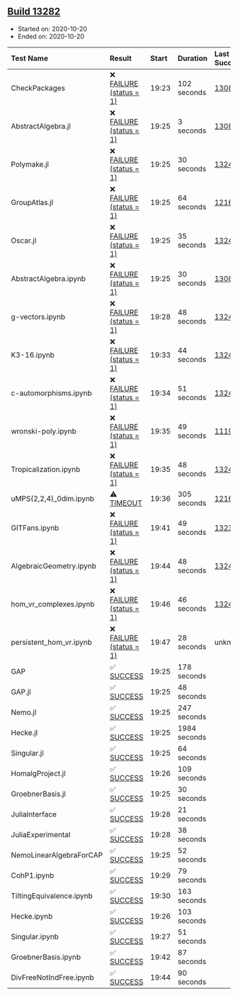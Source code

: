 ## [Build 13282](https://oscarci.mathematik.uni-kl.de/job/oscar/13282/)

* Started on: 2020-10-20
* Ended on: 2020-10-20

| Test Name    | Result | Start | Duration | Last Success | First Failure |
|:-------------|:-------|:------|:---------|:-------------|:--------------|
| CheckPackages | ❌ [FAILURE (status = 1)](https://oscarci.mathematik.uni-kl.de/job/oscar/13282/artifact/logs/build-13282/CheckPackages.log) | 19:23 | 102 seconds | [13085](https://oscarci.mathematik.uni-kl.de/job/oscar/13085/) | [13086](https://oscarci.mathematik.uni-kl.de/job/oscar/13086/) |
| AbstractAlgebra.jl | ❌ [FAILURE (status = 1)](https://oscarci.mathematik.uni-kl.de/job/oscar/13282/artifact/logs/build-13282/AbstractAlgebra.jl.log) | 19:25 | 3 seconds | [13085](https://oscarci.mathematik.uni-kl.de/job/oscar/13085/) | [13086](https://oscarci.mathematik.uni-kl.de/job/oscar/13086/) |
| Polymake.jl | ❌ [FAILURE (status = 1)](https://oscarci.mathematik.uni-kl.de/job/oscar/13282/artifact/logs/build-13282/Polymake.jl.log) | 19:25 | 30 seconds | [13247](https://oscarci.mathematik.uni-kl.de/job/oscar/13247/) | [13248](https://oscarci.mathematik.uni-kl.de/job/oscar/13248/) |
| GroupAtlas.jl | ❌ [FAILURE (status = 1)](https://oscarci.mathematik.uni-kl.de/job/oscar/13282/artifact/logs/build-13282/GroupAtlas.jl.log) | 19:25 | 64 seconds | [12167](https://oscarci.mathematik.uni-kl.de/job/oscar/12167/) | [12168](https://oscarci.mathematik.uni-kl.de/job/oscar/12168/) |
| Oscar.jl | ❌ [FAILURE (status = 1)](https://oscarci.mathematik.uni-kl.de/job/oscar/13282/artifact/logs/build-13282/Oscar.jl.log) | 19:25 | 35 seconds | [13247](https://oscarci.mathematik.uni-kl.de/job/oscar/13247/) | [13248](https://oscarci.mathematik.uni-kl.de/job/oscar/13248/) |
| AbstractAlgebra.ipynb | ❌ [FAILURE (status = 1)](https://oscarci.mathematik.uni-kl.de/job/oscar/13282/artifact/logs/build-13282/AbstractAlgebra.ipynb.log) | 19:25 | 30 seconds | [13085](https://oscarci.mathematik.uni-kl.de/job/oscar/13085/) | [13086](https://oscarci.mathematik.uni-kl.de/job/oscar/13086/) |
| g-vectors.ipynb | ❌ [FAILURE (status = 1)](https://oscarci.mathematik.uni-kl.de/job/oscar/13282/artifact/logs/build-13282/g-vectors.ipynb.log) | 19:28 | 48 seconds | [13247](https://oscarci.mathematik.uni-kl.de/job/oscar/13247/) | [13248](https://oscarci.mathematik.uni-kl.de/job/oscar/13248/) |
| K3-16.ipynb | ❌ [FAILURE (status = 1)](https://oscarci.mathematik.uni-kl.de/job/oscar/13282/artifact/logs/build-13282/K3-16.ipynb.log) | 19:33 | 44 seconds | [13247](https://oscarci.mathematik.uni-kl.de/job/oscar/13247/) | [13248](https://oscarci.mathematik.uni-kl.de/job/oscar/13248/) |
| c-automorphisms.ipynb | ❌ [FAILURE (status = 1)](https://oscarci.mathematik.uni-kl.de/job/oscar/13282/artifact/logs/build-13282/c-automorphisms.ipynb.log) | 19:34 | 51 seconds | [13247](https://oscarci.mathematik.uni-kl.de/job/oscar/13247/) | [13248](https://oscarci.mathematik.uni-kl.de/job/oscar/13248/) |
| wronski-poly.ipynb | ❌ [FAILURE (status = 1)](https://oscarci.mathematik.uni-kl.de/job/oscar/13282/artifact/logs/build-13282/wronski-poly.ipynb.log) | 19:35 | 49 seconds | [11192](https://oscarci.mathematik.uni-kl.de/job/oscar/11192/) | [11193](https://oscarci.mathematik.uni-kl.de/job/oscar/11193/) |
| Tropicalization.ipynb | ❌ [FAILURE (status = 1)](https://oscarci.mathematik.uni-kl.de/job/oscar/13282/artifact/logs/build-13282/Tropicalization.ipynb.log) | 19:35 | 48 seconds | [13247](https://oscarci.mathematik.uni-kl.de/job/oscar/13247/) | [13248](https://oscarci.mathematik.uni-kl.de/job/oscar/13248/) |
| uMPS(2,2,4)_0dim.ipynb | ⚠ [TIMEOUT](https://oscarci.mathematik.uni-kl.de/job/oscar/13282/artifact/logs/build-13282/uMPS-2-2-4-_0dim.ipynb.log) | 19:36 | 305 seconds | [12167](https://oscarci.mathematik.uni-kl.de/job/oscar/12167/) | [12168](https://oscarci.mathematik.uni-kl.de/job/oscar/12168/) |
| GITFans.ipynb | ❌ [FAILURE (status = 1)](https://oscarci.mathematik.uni-kl.de/job/oscar/13282/artifact/logs/build-13282/GITFans.ipynb.log) | 19:41 | 49 seconds | [13234](https://oscarci.mathematik.uni-kl.de/job/oscar/13234/) | [13235](https://oscarci.mathematik.uni-kl.de/job/oscar/13235/) |
| AlgebraicGeometry.ipynb | ❌ [FAILURE (status = 1)](https://oscarci.mathematik.uni-kl.de/job/oscar/13282/artifact/logs/build-13282/AlgebraicGeometry.ipynb.log) | 19:44 | 48 seconds | [13247](https://oscarci.mathematik.uni-kl.de/job/oscar/13247/) | [13248](https://oscarci.mathematik.uni-kl.de/job/oscar/13248/) |
| hom_vr_complexes.ipynb | ❌ [FAILURE (status = 1)](https://oscarci.mathematik.uni-kl.de/job/oscar/13282/artifact/logs/build-13282/hom_vr_complexes.ipynb.log) | 19:46 | 46 seconds | [13247](https://oscarci.mathematik.uni-kl.de/job/oscar/13247/) | [13248](https://oscarci.mathematik.uni-kl.de/job/oscar/13248/) |
| persistent_hom_vr.ipynb | ❌ [FAILURE (status = 1)](https://oscarci.mathematik.uni-kl.de/job/oscar/13282/artifact/logs/build-13282/persistent_hom_vr.ipynb.log) | 19:47 | 28 seconds | unknown | unknown |
| GAP | ✅ [SUCCESS](https://oscarci.mathematik.uni-kl.de/job/oscar/13282/artifact/logs/build-13282/GAP.log) | 19:25 | 178 seconds |  |  |
| GAP.jl | ✅ [SUCCESS](https://oscarci.mathematik.uni-kl.de/job/oscar/13282/artifact/logs/build-13282/GAP.jl.log) | 19:25 | 48 seconds |  |  |
| Nemo.jl | ✅ [SUCCESS](https://oscarci.mathematik.uni-kl.de/job/oscar/13282/artifact/logs/build-13282/Nemo.jl.log) | 19:25 | 247 seconds |  |  |
| Hecke.jl | ✅ [SUCCESS](https://oscarci.mathematik.uni-kl.de/job/oscar/13282/artifact/logs/build-13282/Hecke.jl.log) | 19:25 | 1984 seconds |  |  |
| Singular.jl | ✅ [SUCCESS](https://oscarci.mathematik.uni-kl.de/job/oscar/13282/artifact/logs/build-13282/Singular.jl.log) | 19:25 | 64 seconds |  |  |
| HomalgProject.jl | ✅ [SUCCESS](https://oscarci.mathematik.uni-kl.de/job/oscar/13282/artifact/logs/build-13282/HomalgProject.jl.log) | 19:26 | 109 seconds |  |  |
| GroebnerBasis.jl | ✅ [SUCCESS](https://oscarci.mathematik.uni-kl.de/job/oscar/13282/artifact/logs/build-13282/GroebnerBasis.jl.log) | 19:25 | 30 seconds |  |  |
| JuliaInterface | ✅ [SUCCESS](https://oscarci.mathematik.uni-kl.de/job/oscar/13282/artifact/logs/build-13282/JuliaInterface.log) | 19:28 | 21 seconds |  |  |
| JuliaExperimental | ✅ [SUCCESS](https://oscarci.mathematik.uni-kl.de/job/oscar/13282/artifact/logs/build-13282/JuliaExperimental.log) | 19:28 | 38 seconds |  |  |
| NemoLinearAlgebraForCAP | ✅ [SUCCESS](https://oscarci.mathematik.uni-kl.de/job/oscar/13282/artifact/logs/build-13282/NemoLinearAlgebraForCAP.log) | 19:25 | 52 seconds |  |  |
| CohP1.ipynb | ✅ [SUCCESS](https://oscarci.mathematik.uni-kl.de/job/oscar/13282/artifact/logs/build-13282/CohP1.ipynb.log) | 19:29 | 79 seconds |  |  |
| TiltingEquivalence.ipynb | ✅ [SUCCESS](https://oscarci.mathematik.uni-kl.de/job/oscar/13282/artifact/logs/build-13282/TiltingEquivalence.ipynb.log) | 19:30 | 163 seconds |  |  |
| Hecke.ipynb | ✅ [SUCCESS](https://oscarci.mathematik.uni-kl.de/job/oscar/13282/artifact/logs/build-13282/Hecke.ipynb.log) | 19:26 | 103 seconds |  |  |
| Singular.ipynb | ✅ [SUCCESS](https://oscarci.mathematik.uni-kl.de/job/oscar/13282/artifact/logs/build-13282/Singular.ipynb.log) | 19:27 | 51 seconds |  |  |
| GroebnerBasis.ipynb | ✅ [SUCCESS](https://oscarci.mathematik.uni-kl.de/job/oscar/13282/artifact/logs/build-13282/GroebnerBasis.ipynb.log) | 19:42 | 87 seconds |  |  |
| DivFreeNotIndFree.ipynb | ✅ [SUCCESS](https://oscarci.mathematik.uni-kl.de/job/oscar/13282/artifact/logs/build-13282/DivFreeNotIndFree.ipynb.log) | 19:44 | 90 seconds |  |  |
